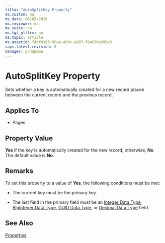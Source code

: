 ```yaml
---
title: "AutoSplitKey Property"
ms.custom: na
ms.date: 06/05/2016
ms.reviewer: na
ms.suite: na
ms.tgt_pltfrm: na
ms.topic: article
ms.assetid: f4af0163-90aa-486c-a907-f04636499be3
caps.latest.revision: 8
manager: pchapman
---
```

# AutoSplitKey Property
Sets whether a key is automatically created for a new record placed between the current record and the previous record.  
  
## Applies To  
  
-   Pages  
  
## Property Value  
 **Yes** if the key is automatically created for the new record; otherwise, **No**. The default value is **No**.  
  
## Remarks  
 To set this property to a value of **Yes**, the following conditions must be met:  
  
-   The current key must be the primary key.  
  
-   The last field in the primary field must be an [Integer Data Type](../dynamics-nav/Integer-Data-Type.md), [BigInteger Data Type](../dynamics-nav/BigInteger-Data-Type.md), [GUID Data Type](../dynamics-nav/GUID-Data-Type.md), or [Decimal Data Type](../dynamics-nav/Decimal-Data-Type.md) field.  
  
## See Also  
 [Properties](../dynamics-nav/Properties.md)